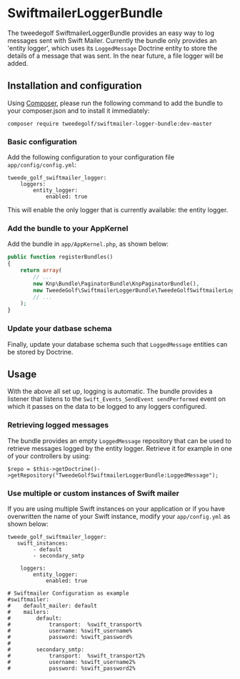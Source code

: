 # SwiftmailerLoggerBundle

The tweedegolf SwiftmailerLoggerBundle provides an easy way to log messages sent with Swift Mailer. Currently
the bundle only provides an 'entity logger', which uses its `LoggedMessage` Doctrine entity to store
the details of a message that was sent. In the near future, a file logger will be added.

## Installation and configuration

Using [Composer][composer], please run the following command to add the bundle to your composer.json and to install it
immediately:

```
composer require tweedegolf/swiftmailer-logger-bundle:dev-master
```

### Basic configuration
Add the following configuration to your configuration file `app/config/config.yml`:

```
tweede_golf_swiftmailer_logger:
    loggers:
        entity_logger:
            enabled: true
```

This will enable the only logger that is currently available: the entity logger.

### Add the bundle to your AppKernel
Add the bundle in `app/AppKernel.php`, as shown below:

```php
public function registerBundles()
{
    return array(
        // ...
        new Knp\Bundle\PaginatorBundle\KnpPaginatorBundle(),
        new TweedeGolf\SwiftmailerLoggerBundle\TweedeGolfSwiftmailerLoggerBundle(),
        // ...
    );
}
```

### Update your datbase schema
Finally, update your database schema such that `LoggedMessage` entities can be stored by Doctrine.

## Usage
With the above all set up, logging is automatic. The bundle provides a listener that listens to the
`Swift_Events_SendEvent sendPerformed` event on which it passes on the data to be logged to any loggers configured.

### Retrieving logged messages
The bundle provides an empty `LoggedMessage` repository that can be used to retrieve messages logged by the entity logger.
Retrieve it for example in one of your controllers by using:

```
$repo = $this->getDoctrine()->getRepository("TweedeGolfSwiftmailerLoggerBundle:LoggedMessage");

```

### Use multiple or custom instances of Swift mailer
If you are using multiple Swift instances on your application or if you have overwritten the name of your Swift instance, modify your `app/config.yml` as shown below:
```
tweede_golf_swiftmailer_logger:
   swift_instances:
        - default
        - secondary_smtp
        
    loggers:
        entity_logger:
            enabled: true
            
# Swiftmailer Configuration as example
#swiftmailer:
#    default_mailer: default
#    mailers:
#        default:
#            transport:  %swift_transport%
#            username: %swift_username%
#            password: %swift_password%
#
#        secondary_smtp:
#            transport:  %swift_transport2%
#            username: %swift_username2%
#            password: %swift_password2%

```

[composer]: https://getcomposer.org/
